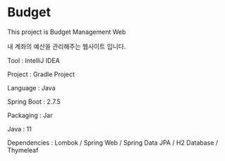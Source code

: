 # Budget

This project is Budget Management Web

내 계좌의 예산을 관리해주는 웹사이트 입니다.

Tool : IntelliJ IDEA

Project : Gradle Project

Language : Java

Spring Boot : 2.7.5

Packaging : Jar

Java : 11

Dependencies : Lombok / Spring Web / Spring Data JPA / H2 Database / Thymeleaf
